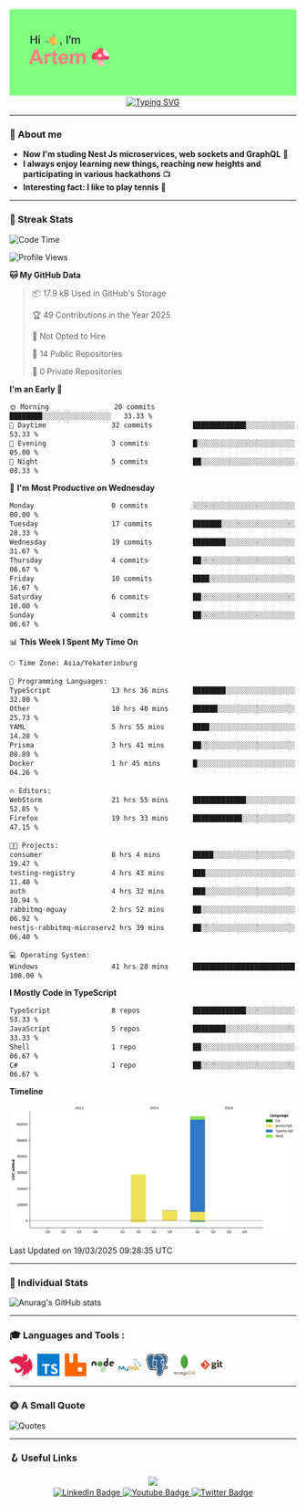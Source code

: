 <div id="header" align="center">
  <img src="https://github.com/CurlyBattery/CurlyBattery/blob/main/header.png?raw=true" alt="альтернативный текст">
  <a href="https://git.io/typing-svg"><img src="https://readme-typing-svg.demolab.com?font=Fira+Code&pause=1000&color=2BF777&width=435&lines=I've+been+doing+backend+programming+;on+Nest+JS+for+13+months+now" alt="Typing SVG" /></a>
</div>

---

### :otter: About me 
- __Now I'm studing Nest Js microservices, web sockets and GraphQL__ 🧩
- __I always enjoy learning new things, reaching new heights and participating in various hackathons__ 📺
- __Interesting fact: I like to play tennis__ 🏓

---

### :monorail: Streak Stats 

<!--START_SECTION:waka-->
![Code Time](http://img.shields.io/badge/Code%20Time-513%20hrs%2047%20mins-blue)

![Profile Views](http://img.shields.io/badge/Profile%20Views-43-blue)

**🐱 My GitHub Data** 

> 📦 17.9 kB Used in GitHub's Storage 
 > 
> 🏆 49 Contributions in the Year 2025
 > 
> 🚫 Not Opted to Hire
 > 
> 📜 14 Public Repositories 
 > 
> 🔑 0 Private Repositories 
 > 
**I'm an Early 🐤** 

```text
🌞 Morning                20 commits          ████████░░░░░░░░░░░░░░░░░   33.33 % 
🌆 Daytime                32 commits          █████████████░░░░░░░░░░░░   53.33 % 
🌃 Evening                3 commits           █░░░░░░░░░░░░░░░░░░░░░░░░   05.00 % 
🌙 Night                  5 commits           ██░░░░░░░░░░░░░░░░░░░░░░░   08.33 % 
```
📅 **I'm Most Productive on Wednesday** 

```text
Monday                   0 commits           ░░░░░░░░░░░░░░░░░░░░░░░░░   00.00 % 
Tuesday                  17 commits          ███████░░░░░░░░░░░░░░░░░░   28.33 % 
Wednesday                19 commits          ████████░░░░░░░░░░░░░░░░░   31.67 % 
Thursday                 4 commits           ██░░░░░░░░░░░░░░░░░░░░░░░   06.67 % 
Friday                   10 commits          ████░░░░░░░░░░░░░░░░░░░░░   16.67 % 
Saturday                 6 commits           ██░░░░░░░░░░░░░░░░░░░░░░░   10.00 % 
Sunday                   4 commits           ██░░░░░░░░░░░░░░░░░░░░░░░   06.67 % 
```


📊 **This Week I Spent My Time On** 

```text
🕑︎ Time Zone: Asia/Yekaterinburg

💬 Programming Languages: 
TypeScript               13 hrs 36 mins      ████████░░░░░░░░░░░░░░░░░   32.80 % 
Other                    10 hrs 40 mins      ██████░░░░░░░░░░░░░░░░░░░   25.73 % 
YAML                     5 hrs 55 mins       ████░░░░░░░░░░░░░░░░░░░░░   14.28 % 
Prisma                   3 hrs 41 mins       ██░░░░░░░░░░░░░░░░░░░░░░░   08.89 % 
Docker                   1 hr 45 mins        █░░░░░░░░░░░░░░░░░░░░░░░░   04.26 % 

🔥 Editors: 
WebStorm                 21 hrs 55 mins      █████████████░░░░░░░░░░░░   52.85 % 
Firefox                  19 hrs 33 mins      ████████████░░░░░░░░░░░░░   47.15 % 

🐱‍💻 Projects: 
consumer                 8 hrs 4 mins        █████░░░░░░░░░░░░░░░░░░░░   19.47 % 
testing-registry         4 hrs 43 mins       ███░░░░░░░░░░░░░░░░░░░░░░   11.40 % 
auth                     4 hrs 32 mins       ███░░░░░░░░░░░░░░░░░░░░░░   10.94 % 
rabbitmq-mguay           2 hrs 52 mins       ██░░░░░░░░░░░░░░░░░░░░░░░   06.92 % 
nestjs-rabbitmq-microserv2 hrs 39 mins       ██░░░░░░░░░░░░░░░░░░░░░░░   06.40 % 

💻 Operating System: 
Windows                  41 hrs 28 mins      █████████████████████████   100.00 % 
```

**I Mostly Code in TypeScript** 

```text
TypeScript               8 repos             █████████████░░░░░░░░░░░░   53.33 % 
JavaScript               5 repos             ████████░░░░░░░░░░░░░░░░░   33.33 % 
Shell                    1 repo              ██░░░░░░░░░░░░░░░░░░░░░░░   06.67 % 
C#                       1 repo              ██░░░░░░░░░░░░░░░░░░░░░░░   06.67 % 
```



**Timeline**

![Lines of Code chart](https://raw.githubusercontent.com/CurlyBattery/CurlyBattery/master/assets/bar_graph.png)


 Last Updated on 19/03/2025 09:28:35 UTC
<!--END_SECTION:waka-->

---

### :slot_machine: Individual Stats 
![Anurag's GitHub stats](https://github-readme-stats.vercel.app/api?username=CurlyBattery&hide=contribs,prs&theme=dracula)

---

### :mortar_board: Languages and Tools :
<div>
  <img src="https://github.com/devicons/devicon/blob/master/icons/nestjs/nestjs-original.svg" title="Nest" alt="Nest" width="40" height="40"/>&nbsp;
  <img src="https://github.com/devicons/devicon/blob/master/icons/typescript/typescript-plain.svg" title="TypeScript" alt="TypeScript" width="40" height="40"/>&nbsp;
  <img src="https://github.com/devicons/devicon/blob/master/icons/rabbitmq/rabbitmq-original.svg" title="Rabbit" alt="RabbitMQ" width="40" height="40"/>&nbsp;
  <img src="https://github.com/devicons/devicon/blob/master/icons/nodejs/nodejs-original-wordmark.svg" title="NodeJS" alt="NodeJS" width="40" height="40"/>&nbsp;
  <img src="https://github.com/devicons/devicon/blob/master/icons/mysql/mysql-original-wordmark.svg" title="MySQL"  alt="MySQL" width="40" height="40"/>&nbsp;
  <img src="https://github.com/devicons/devicon/blob/master/icons/postgresql/postgresql-original.svg" title="PostgreSQL"  alt="PostgreSQL" width="40" height="40"/>&nbsp;
  <img src="https://github.com/devicons/devicon/blob/master/icons/mongodb/mongodb-original-wordmark.svg" title="MongoDB" alt="MongoDB" width="40" height="40"/>&nbsp;
  <img src="https://github.com/devicons/devicon/blob/master/icons/git/git-original-wordmark.svg" title="Git" **alt="Git" width="40" height="40"/>
</div>

---

### :sun_with_face: A Small Quote
![Quotes](https://quotes-github-readme.vercel.app/api?type=horizontal&theme=dark)

---

### :hook: Useful Links 
<div align="center">
  <img src="https://media2.giphy.com/media/v1.Y2lkPTc5MGI3NjExdG1qb3M0MHpyZmczeDJoZzR4Z2lvcXBydDhpejNpb3Zoc2NoM2lnaCZlcD12MV9pbnRlcm5hbF9naWZfYnlfaWQmY3Q9Zw/FXynzLoP14IHsnfGmO/giphy.gif" height="300">
  
  <div id="badges">
  <a href="your-linkedin-URL">
    <img src="https://img.shields.io/badge/LinkedIn-blue?style=for-the-badge&logo=linkedin&logoColor=white" alt="LinkedIn Badge"/>
  </a>
  <a href="your-youtube-URL">
    <img src="https://img.shields.io/badge/YouTube-red?style=for-the-badge&logo=youtube&logoColor=white" alt="Youtube Badge"/>
  </a>
  <a href="your-twitter-URL">
    <img src="https://img.shields.io/badge/Twitter-blue?style=for-the-badge&logo=twitter&logoColor=white" alt="Twitter Badge"/>
  </a>
</div>
<img src="https://komarev.com/ghpvc/?username=CurlyBattery&style=flat-square&color=blue" alt=""/>
</div>

